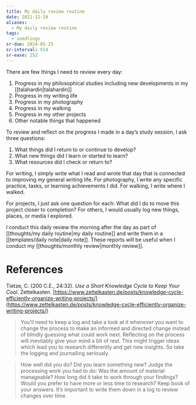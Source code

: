 ```yaml
---
title: My daily review routine
date: 2021-12-10
aliases:
  - My daily review routine
tags:
  - seedlings
sr-due: 2024-05-25
sr-interval: 514
sr-ease: 252
---
```

There are few things I need to review every day:

1. Progress in my philosophical studies including new developments in my [[talahardin|talahardin]]
2. Progress in my writing life
3. Progress in my photography
4. Progress in my walking
5. Progress in my other projects
6. Other notable things that happened

To review and reflect on the progress I made in a day’s study session, I ask three questions:

1. What things did I return to or continue to develop?
2. What new things did I learn or started to learn?
3. What resources did I check or return to?

For writing, I simply write what I read and wrote that day that is connected to improving my general writing life. For photography, I write any specific practice, tasks, or learning achievements I did. For walking, I write where I walked.

For projects, I just ask one question for each: What did I do to move this project closer to completion? For others, I would usually log new things, places, or media I explored.

I conduct this daily review the morning after the day as part of [[thoughts/my daily routine|my daily routine]] and write them in a [[templates/daily note|daily note]]. These reports will be useful when I conduct my [[thoughts/monthly review|monthly review]].

# References

Tietze, C. (200 C.E., 24:32). *Use a Short Knowledge Cycle to Keep Your Cool*. Zettelkasten. [https://www.zettelkasten.de/posts/knowledge-cycle-efficiently-organize-writing-projects/](https://www.zettelkasten.de/posts/knowledge-cycle-efficiently-organize-writing-projects/)

> You’ll need to keep a log and take a look at it whenever you want to change the process to make an informed and directed change instead of blindly guessing what could work next. Reflecting on the process will inevitably give your mind a bit of rest. This might trigger ideas which lead you to research differently and get new insights. So take the logging and journalling seriously.

> How well did you do? Did you learn something new? Judge the processing work you had to do: Was the amount of material manageable? How long did it take to work through your findings? Would you prefer to have more or less time to research? Keep book of your answers. It’s important to write them down in a log to review changes over time.
